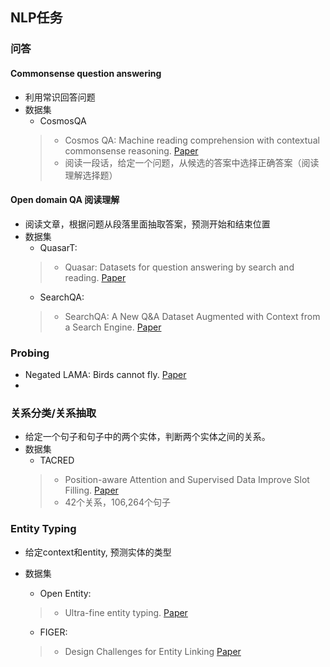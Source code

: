 ## NLP任务

### 问答
#### Commonsense question answering
* 利用常识回答问题
* 数据集
  * CosmosQA
  > * Cosmos QA: Machine reading comprehension with contextual commonsense reasoning. [Paper](https://arxiv.org/pdf/1909.00277.pdf)
  > * 阅读一段话，给定一个问题，从候选的答案中选择正确答案（阅读理解选择题）
  
#### Open domain QA 阅读理解
* 阅读文章，根据问题从段落里面抽取答案，预测开始和结束位置
* 数据集
  * QuasarT: 
  > * Quasar: Datasets for question answering by search and reading. [Paper](https://arxiv.org/pdf/1707.03904.pdf)
  * SearchQA: 
  > * SearchQA: A New Q&A Dataset Augmented with Context from a Search Engine. [Paper](https://arxiv.org/pdf/1704.05179.pdf)

### Probing
* Negated LAMA: Birds cannot fly. [Paper](https://arxiv.org/abs/1911.03343)
* 

### 关系分类/关系抽取
* 给定一个句子和句子中的两个实体，判断两个实体之间的关系。
* 数据集
  * TACRED
  > * Position-aware Attention and Supervised Data Improve Slot Filling. [Paper](https://www.aclweb.org/anthology/D17-1004.pdf)
  > * 42个关系，106,264个句子
  



### Entity Typing
* 给定context和entity, 预测实体的类型
* 数据集
  * Open Entity:
  > * Ultra-fine entity typing. [Paper](https://arxiv.org/pdf/1807.04905v1.pdf)
    
  
  * FIGER: 
  > * Design Challenges for Entity Linking [Paper](https://transacl.org/ojs/index.php/tacl/article/view/528)


